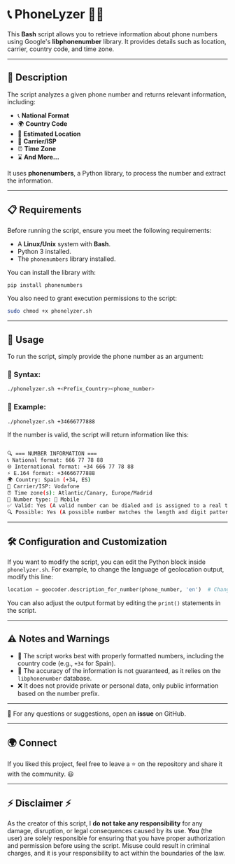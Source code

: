 # 📞 PhoneLyzer 🕵️‍♂️

This **Bash** script allows you to retrieve information about phone numbers using Google's **libphonenumber** library. It provides details such as location, carrier, country code, and time zone.

---

## 📜 Description

The script analyzes a given phone number and returns relevant information, including:

- 📞 **National Format**
- 🌍 **Country Code**
- 📍 **Estimated Location**
- 🛜 **Carrier/ISP**
- ⏰ **Time Zone**
- ⌛ **And More...**

It uses **phonenumbers**, a Python library, to process the number and extract the information.

---

## 📋 Requirements

Before running the script, ensure you meet the following requirements:

- A **Linux/Unix** system with **Bash**.
- Python 3 installed.
- The `phonenumbers` library installed.

You can install the library with:

```bash
pip install phonenumbers
```

You also need to grant execution permissions to the script:
```bash
sudo chmod +x phonelyzer.sh
```

---

## 🚀 Usage

To run the script, simply provide the phone number as an argument:

### 📌 Syntax:
```bash
./phonelyzer.sh +<Prefix_Country><phone_number>
```

### 📌 Example:
```bash
./phonelyzer.sh +34666777888
```

If the number is valid, the script will return information like this:

```bash

🔍 === NUMBER INFORMATION ===
📞 National format: 666 77 78 88
🌐 International format: +34 666 77 78 88
⚡ E.164 format: +34666777888
🌍 Country: Spain (+34, ES)
🛜 Carrier/ISP: Vodafone
⏰ Time zone(s): Atlantic/Canary, Europe/Madrid
📱 Number type: 📱 Mobile
✅ Valid: Yes (A valid number can be dialed and is assigned to a real telephone)
🔍 Possible: Yes (A possible number matches the length and digit pattern of numbers in that region)

```

---

## 🛠 Configuration and Customization

If you want to modify the script, you can edit the Python block inside `phonelyzer.sh`. 
For example, to change the language of geolocation output, modify this line:

```python
location = geocoder.description_for_number(phone_number, 'en')  # Change 'en' to 'es' for Spanish
```

You can also adjust the output format by editing the `print()` statements in the script.

---

## ⚠️ Notes and Warnings

- 📌 The script works best with properly formatted numbers, including the country code (e.g., `+34` for Spain).
- 🚨 The accuracy of the information is not guaranteed, as it relies on the `libphonenumber` database.
- ❌ It does not provide private or personal data, only public information based on the number prefix.

---

📩 For any questions or suggestions, open an **issue** on GitHub.

---

## 🌍 Connect

If you liked this project, feel free to leave a ⭐ on the repository and share it with the community. 😃

---

## ⚡ Disclaimer ⚡

As the creator of this script, I **do not take any responsibility** for any damage, disruption, or legal consequences caused by its use. 
**You** (the user) are solely responsible for ensuring that you have proper authorization and permission before using the script. 
Misuse could result in criminal charges, and it is your responsibility to act within the boundaries of the law.
